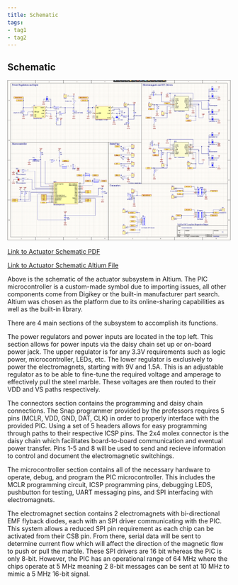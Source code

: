 ```yaml
---
title: Schematic
tags:
- tag1
- tag2
---
```


## Schematic

![](https://github.com/NBrentASU/NBrent/blob/main/SchematicPNG.png?raw=true)

[Link to Actuator Schematic PDF]()

[Link to Actuator Schematic Altium File](https://github.com/NBrentASU/NBrent/blob/main/Individual_Subsystem%20(2-26-2025%208-36-59%20AM).zip)

Above is the schematic of the actuator subsystem in Altium. The PIC microcontroller is a custom-made symbol due to importing issues, all other components come from Digikey or the built-in manufacturer part search. Altium was chosen as the platform due to its online-sharing capabilities as well as the built-in library. 

There are 4 main sections of the subsystem to accomplish its functions.

The power regulators and power inputs are located in the top left. This section allows for power inputs via the daisy chain set up or on-board power jack. The upper regulator is for any 3.3V requirements such as logic power, microcontroller, LEDs, etc. The lower regulator is exclusively to power the electromagnets, starting with 9V and 1.5A. This is an adjustable regulator as to be able to fine-tune the required voltage and amperage to effectively pull the steel marble. These voltages are then routed to their VDD and VS paths respectively.

The connectors section contains the programming and daisy chain connections. The Snap programmer provided by the professors requires 5 pins (MCLR, VDD, GND, DAT, CLK) in order to properly interface with the provided PIC. Using a set of 5 headers allows for easy programming through paths to their respective ICSP pins. The 2x4 molex connector is the daisy chain which facilitates board-to-board communication and eventual power transfer. Pins 1-5 and 8 will be used to send and recieve information to control and document the electromagnetic switchings.

The microcontroller section contains all of the necessary hardware to operate, debug, and program the PIC microcontroller. This includes the MCLR programming circuit, ICSP programming pins, debugging LEDS, pushbutton for testing, UART messaging pins, and SPI interfacing with electromagnets.

The electromagnet section contains 2 electromagnets with bi-directional EMF flyback diodes, each with an SPI driver communicating with the PIC. This system allows a reduced SPI pin requirement as each chip can be activated from their CSB pin. From there, serial data will be sent to determine current flow which will affect the direction of the magnetic flow to push or pull the marble. These SPI drivers are 16 bit whereas the PIC is only 8-bit. However, the PIC has an operational range of 64 MHz where the chips operate at 5 MHz meaning 2 8-bit messages can be sent at 10 MHz to mimic a 5 MHz 16-bit signal.